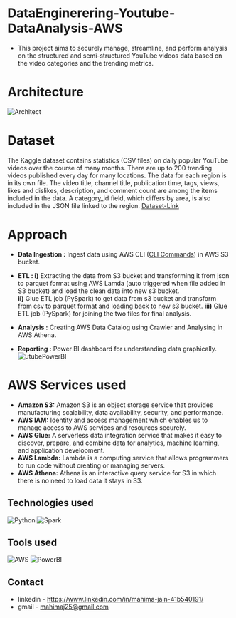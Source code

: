 # DataEnginerering-Youtube-DataAnalysis-AWS

- This project aims to securely manage, streamline, and perform analysis on the structured and semi-structured YouTube videos data based on the video categories and the trending metrics.

# Architecture
![Architect](https://drive.google.com/uc?export=view&id=1PHshFfozfLtRpnXmNPWmx9Yfpn-YHISy)

# Dataset 
The Kaggle dataset contains statistics (CSV files) on daily popular YouTube videos over the course of many months. There are up to 200 trending videos published every day for many locations. The data for each region is in its own file. The video title, channel title, publication time, tags, views, likes and dislikes, description, and comment count are among the items included in the data. A category_id field, which differs by area, is also included in the JSON file linked to the region.
[Dataset-Link](https://www.kaggle.com/datasets/datasnaek/youtube-new)

# Approach
- **Data Ingestion :**  Ingest data using AWS CLI ([CLI Commands]()) in AWS S3 bucket.
- **ETL : i)** Extracting the data from S3 bucket and transforming it from json to parquet format using AWS Lamda (auto triggered when file added in S3 bucket) and load the clean data into new s3 bucket. <br>
          **ii)** Glue ETL job (PySpark) to get data from s3 bucket and transform from csv to parquet format and loading back to new s3 bucket. 
          **iii)** Glue ETL job (PySpark) for joining the two files for final analysis.
          
- **Analysis :** Creating AWS Data Catalog using Crawler and Analysing in AWS Athena.
- **Reporting :** Power BI dashboard for understanding data graphically.
![utubePowerBI](https://drive.google.com/uc?export=view&id=1kTjhxNxHZ5R1-Xa93uemerj56yzfx0Uf)

# AWS Services used
- **Amazon S3:** Amazon S3 is an object storage service that provides manufacturing scalability, data availability, security, and performance.
- **AWS IAM:** Identity and access management which enables us to manage access to AWS services and resources securely.
- **AWS Glue:** A serverless data integration service that makes it easy to discover, prepare, and combine data for analytics, machine learning, and application development.
- **AWS Lambda:** Lambda is a computing service that allows programmers to run code without creating or managing servers.
- **AWS Athena:** Athena is an interactive query service for S3 in which there is no need to load data it stays in S3.

## **Technologies used**
![Python](https://img.shields.io/badge/python-3670A0?style=for-the-badge&logo=python&logoColor=ffdd54)
![Spark](https://img.shields.io/badge/Apache_Spark-FFFFFF?style=for-the-badge&logo=apachespark&logoColor=#E35A16)

## **Tools used**
![AWS](https://img.shields.io/badge/Amazon_AWS-FF9900?style=for-the-badge&logo=amazonaws&logoColor=white)
![PowerBI](https://img.shields.io/badge/PowerBI-F2C811?style=for-the-badge&logo=Power%20BI&logoColor=white)

## Contact

- linkedin - https://www.linkedin.com/in/mahima-jain-41b540191/
- gmail - mahimaj25@gmail.com
